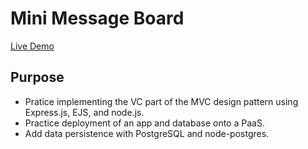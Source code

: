 # Mini Message Board

[Live Demo](https://mini-message-board-production-43d9.up.railway.app/)

## Purpose

- Pratice implementing the VC part of the MVC design pattern using Express.js, EJS, and node.js.
- Practice deployment of an app and database onto a PaaS.
- Add data persistence with PostgreSQL and node-postgres.

